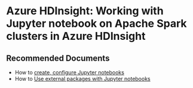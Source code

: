 <properties
    pageTitle="Jupyter notebooks on HDInsight spark clusters"
    description="Create jupyter notebooks to execute Spark Jobs"
    service="microsoft.hdinsight"
    resource="clusters"
    authors="csunilkumar"
    authoralias="sunilkc"
    displayOrder=""
    selfHelpType="Generic"
    supportTopicIds="32629079"
    resourceTags=""
    productPesIds="15078"
    cloudEnvironments="public"
/>
# Azure HDInsight: Working with Jupyter notebook on Apache Spark clusters in Azure HDInsight
 
## **Recommended Documents**
* How to [create, configure Jupyter notebooks ](https://docs.microsoft.com/azure/hdinsight/spark/apache-spark-jupyter-notebook-kernels)
* How to [Use external packages with Jupyter notebooks](https://docs.microsoft.com/en-us/azure/hdinsight/spark/apache-spark-jupyter-notebook-use-external-packages)
